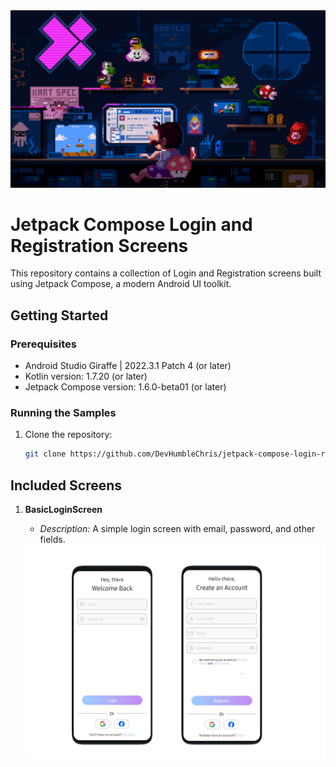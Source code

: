 <div>
    <img src="./public/mario.gif" alt="mario" />
</div>

# Jetpack Compose Login and Registration Screens

This repository contains a collection of Login and Registration screens built using Jetpack Compose, a modern Android UI toolkit.

## Getting Started

### Prerequisites

- Android Studio Giraffe | 2022.3.1 Patch 4 (or later)
- Kotlin version: 1.7.20 (or later)
- Jetpack Compose version: 1.6.0-beta01 (or later)

### Running the Samples

1. Clone the repository:

   ```bash
   git clone https://github.com/DevHumbleChris/jetpack-compose-login-registration-samples.git
   ```

## Included Screens

1. **BasicLoginScreen**

   - _Description:_ A simple login screen with email, password, and other fields.

   <img src="./public/simple-login.png" alt="simple login image"/>
